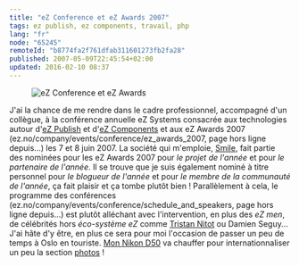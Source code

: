 ```yaml
---
title: "eZ Conference et eZ Awards 2007"
tags: ez publish, ez components, travail, php
lang: "fr"
node: "65245"
remoteId: "b8774fa2f761dfab311601273fb2fa28"
published: 2007-05-09T22:45:54+02:00
updated: 2016-02-10 08:37
---
```

 
<figure class="object-center"><img src="/images/ez-conference-et-ez-awards.png" alt="eZ Conference et eZ Awards"></figure>

J'ai la chance de me rendre dans le cadre professionnel, accompagné d'un
collègue, à la conférence annuelle eZ
Systems consacrée aux technologies
autour d'[eZ Publish](/tag/ez-publish) et d'[eZ Components](/tag/ez-components)
et aux eZ Awards 2007 (ez.no/company/events/conference/ez_awards_2007, page hors
ligne depuis...)
les 7 et 8 juin 2007. La société qui m'emploie, [Smile](http://www.smile.fr/),
fait partie des nominées pour les eZ Awards
2007 pour *le projet de
l'année* et pour *le partenaire de l'année*. Il se trouve que je suis également
nominé à titre personnel pour *le blogueur de l'année* et pour *le membre de la
communauté de l'année*, ça fait plaisir et ça tombe plutôt bien&nbsp;! Parallèlement
à cela, le programme des
conférences (ez.no/company/events/conference/schedule_and_speakers, page hors
ligne depuis...) est
plutôt alléchant avec l'intervention, en plus des *eZ men*, de célébrités hors
*éco-système eZ* comme [Tristan Nitot](http://standblog.org/blog/) ou Damien
Seguy... J'ai hâte d'y être, en plus ce sera pour moi l'occasion de passer un
peu de temps à Oslo en touriste. [Mon Nikon D50](/post/nikon-d50-noir) va
chauffer pour internationnaliser un peu la section
[photos](http://photos.pwet.fr) !
